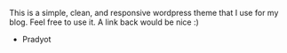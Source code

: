 This is a simple, clean, and responsive wordpress theme that I use for my blog. Feel free to use it. A link back would be nice :)
- Pradyot